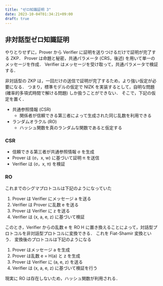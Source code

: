 ```yaml
---
title: "ゼロ知識証明 3"
date: 2023-10-04T01:34:21+09:00
draft: true
---
```


## 非対話型ゼロ知識証明

やりとりせずに，Prover から Verifier に証明を送りつけるだけで証明が完了する ZKP．
Prover は命題と秘密，共通パラメータ (CRS，後述) を用いて単一のメッセージを作成．
Verifier はメッセージを受け取って，共通パラメータで検証する．

非対話型の ZKP は，一回だけの送信で証明が完了するため，より強い仮定が必要になる．
つまり，標準モデルの仮定で NIZK を実装するとして，自明な問題 (確率的多項式時間で解ける問題) しか扱うことができない．
そこで，下記の仮定を置く．

- 共通参照情報 (CSR)
  - 関係者が信頼できる第三者によって生成された同じ乱数を利用できる
- ランダムオラクル (RO)
  - ハッシュ関数を真のランダムな関数であると仮定する

### CSR

- 信頼できる第三者が共通参照情報 σ を生成
- Prover は (σ，x, w) に基づいて証明 π を送信
- Verifier は (σ，x, π) を検証

### RO

これまでのシグマプロトコルは下記のようになっていた

1. Prover は Verifier にメッセージ a を送る
2. Verifier は Prover に乱数 e を送る
3. Prover は Verifier に z を送る
4. Verifier は (x, a, e, z) に基づいて検証

このとき，Verifier からの乱数 e を RO H に置き換えることによって，対話型プロトコルを非対話型プロトコルに変換できる．
これを Fiat-Shamir 変換という．
変換後のプロトコルは下記のようになる

1. Prover はメッセージ a を生成
2. Prover は乱数 e = H(a) と z を生成
3. Prover は Verifier に (a, e, z) を送る
4. Verifier は (x, a, e, z) に基づいて検証を行う

現実に RO は存在しないため，ハッシュ関数が利用される．
